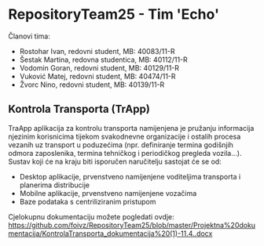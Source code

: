  RepositoryTeam25 - Tim 'Echo'
================
Članovi tima:
* Rostohar Ivan, redovni student, MB: 40083/11-R
* Šestak Martina, redovna studentica, MB: 40112/11-R
* Vodomin Goran, redovni student, MB: 40129/11-R
* Vuković Matej, redovni student, MB: 40474/11-R
* Žvorc Nino, redovni student, MB: 40139/11-R


## Kontrola Transporta (TrApp)

TraApp aplikacija za kontrolu transporta namijenjena je pružanju informacija njezinim korisnicima tijekom svakodnevne organizacije i ostalih procesa vezanih uz transport u poduzećima (npr. definiranje termina godišnjih odmora zaposlenika, termina tehničkog i periodičkog pregleda vozila...). 
	Sustav koji će na kraju biti isporučen naručitelju sastojat će se od:
* Desktop aplikacije, prvenstveno namijenjene voditeljima transporta i planerima distribucije
* Mobilne aplikacije, prvenstveno namijenjene vozačima 
* Baze podataka s centriliziranim pristupom

Cjelokupnu dokumentaciju možete pogledati ovdje: https://github.com/foivz/RepositoryTeam25/blob/master/Projektna%20dokumentacija/KontrolaTransporta_dokumentacija%20(1)-11.4..docx


